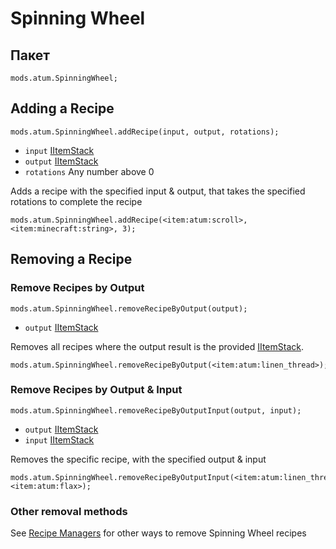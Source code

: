 # Spinning Wheel

## Пакет
`mods.atum.SpinningWheel;`

## Adding a Recipe

`mods.atum.SpinningWheel.addRecipe(input, output, rotations);`

- `input` [IItemStack](/vanilla/api/items/IItemStack)
- `output` [IItemStack](/vanilla/api/items/IItemStack)
- `rotations` Any number above 0

Adds a recipe with the specified input & output, that takes the specified rotations to complete the recipe

```zenscript
mods.atum.SpinningWheel.addRecipe(<item:atum:scroll>, <item:minecraft:string>, 3);
```

## Removing a Recipe

### Remove Recipes by Output

`mods.atum.SpinningWheel.removeRecipeByOutput(output);`

- `output` [IItemStack](/vanilla/api/items/IItemStack)

Removes all recipes where the output result is the provided [IItemStack](/vanilla/api/items/IItemStack).

```zenscript
mods.atum.SpinningWheel.removeRecipeByOutput(<item:atum:linen_thread>);
```

### Remove Recipes by Output & Input

`mods.atum.SpinningWheel.removeRecipeByOutputInput(output, input);`

- `output` [IItemStack](/vanilla/api/items/IItemStack)
- `input` [IItemStack](/vanilla/api/items/IItemStack)

Removes the specific recipe, with the specified output & input

```zenscript
mods.atum.SpinningWheel.removeRecipeByOutputInput(<item:atum:linen_thread>, <item:atum:flax>);
```

### Other removal methods

See [Recipe Managers](/recipes/recipe_managers) for other ways to remove Spinning Wheel recipes
